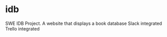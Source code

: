 # idb
SWE IDB Project. A website that displays a book database
Slack integrated
Trello integrated


